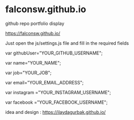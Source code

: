 # falconsw.github.io
github repo portfolio display

https://falconsw.github.io/


Just open the js/settings.js file and fill in the required fields

 var githubUser="YOUR_GITHUB_USERNAME";
 
 var name="YOUR_NAME";
 
 var job="YOUR_JOB";
 
 var email="YOUR_EMAIL_ADDRESS";
 
 var instagram ="YOUR_INSTAGRAM_USERNAME";
 
 var facebook ="YOUR_FACEBOOK_USERNAME";

idea and design :
https://ilaydagurbak.github.io/
